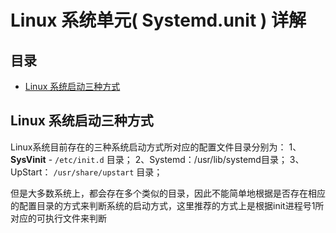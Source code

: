 # Linux 系统单元( Systemd.unit ) 详解

## 目录
* [Linux 系统启动三种方式](#linux-系统启动三种方式)


## Linux 系统启动三种方式

Linux系统目前存在的三种系统启动方式所对应的配置文件目录分别为：
1、**SysVinit** - `/etc/init.d` 目录；
2、Systemd：/usr/lib/systemd目录；
3、UpStart： `/usr/share/upstart` 目录；


但是大多数系统上，都会存在多个类似的目录，因此不能简单地根据是否存在相应的配置目录的方式来判断系统的启动方式，这里推荐的方式上是根据init进程号1所对应的可执行文件来判断




